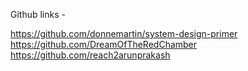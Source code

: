 Github links -

https://github.com/donnemartin/system-design-primer
https://github.com/DreamOfTheRedChamber
https://github.com/reach2arunprakash
